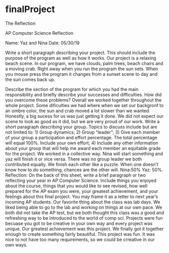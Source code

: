# finalProject
The Reflection

AP Computer Science Reflection
 
Name: Yaz and Nina
Date: 05/30/19
 
Write a short paragraph describing your project.  This should include the purpose of the program as well as how it works.
	Our project is a relaxing beach scene. In our program, we have clouds, palm trees, beach chairs and a moving crab. Right away when you run the program the sun sets. When you mouse press the program it changes from a sunset scene to day and the sun comes back up.
	
Describe the section of the program for which you had the main responsibility and briefly describe your successes and difficulties.  How did you overcome these problems?
Overall we worked together throughout the whole project. Some dificulties we had where when we set our backgronf to an ombre color, the sun and crab moved a lot slower than we wanted. Honestly, a big sucess for us was just getting it done. We did not expect our scene to look as good as it did, but we are very proud of our work.
Write a short paragraph describing your group.  Topics to discuss include but are not limited to:  1) Group dynamics;   2) Group “leader”;   3) Give each member of your group a participation and effort percentage.  The total percentage will equal 100%.  Include your own effort; 4) Include any other information about your group that will help me award each member an equitable grade for the project.
	We worked in a collective way. Nina will start something and yaz will finish it or vice versa. There was no group leader we both contributed equally. We finish each other like a puzzle. When one doesn’t know how to do something, chances are the other will. Nina:50% Yaz: 50%. 
Reflection:  On the back of this sheet, write a brief paragraph or two reflecting your year in AP Computer Science.  Include things you enjoyed about the course, things that you would like to see revised, how well prepared for the AP exam you were, your greatest achievement, and your feelings about this final project.  You may frame it as a letter to next year’s incoming AP students.
	Our favorite thing about the class was lab days. We liked being able to go to the lab and working on things at our own pace. We both did not take the AP test, but we both thought this class was a good and refreshing way to be introduced to the world of comp sci. Projects were fun becuase you got to be creative in your own way and every project was unique. Our greatest achievement was this project. We finally got it together enough to create something fairly beautiful. This project was fun. It was nice to not have too many requirements, so we could be crreative in our own ways.
